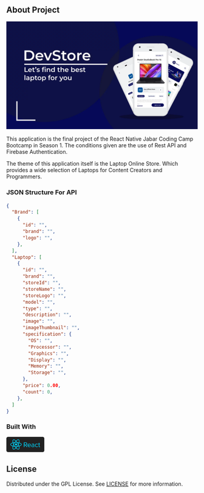 ## About Project

![Screenshot](screenshot.webp)

This application is the final project of the React Native Jabar Coding Camp Bootcamp in Season 1. The conditions given are the use of Rest API and Firebase Authentication.

The theme of this application itself is the Laptop Online Store. Which provides a wide selection of Laptops for Content Creators and Programmers.

### JSON Structure For API

```JSON
{
  "Brand": [
    {
      "id": "",
      "brand": "",
      "logo": "",
    },
  ],
  "Laptop": [
    {
      "id": "",
      "brand": "",
      "storeId": "",
      "storeName": "",
      "storeLogo": "",
      "model": "",
      "type": "",
      "description": "",
      "image": "",
      "imageThumbnail": "",
      "specification": {
        "OS": "",
        "Processor": "",
        "Graphics": "",
        "Display": "",
        "Memory": "",
        "Storage": "",
      },
      "price": 0.00,
      "count": 0,
    },
  ]
}
```

### Built With

[<img src='react.svg' width='100' />](https://reactnative.dev/)

## License

Distributed under the GPL License. See [LICENSE](LICENSE) for more information.
